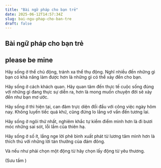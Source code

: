 ```yaml
---
title: "Bài ngữ pháp cho bạn trẻ"
date: 2025-06-12T14:57:34Z
slug: bai-ngu-phap-cho-ban-tre
draft: false
---
```


## Bài ngữ pháp cho bạn trẻ

## please be mine

Hãy sống ở thể chủ động, tránh xa thể thụ động. Nghĩ nhiều đến những gì bạn có khả năng làm được hơn là những gì có thể xảy đến cho bạn.
 
 


	
	
 Hãy sống ở cách khách quan. Hãy quan tâm đến thực tế cuộc sống đúng với những gì đang thực sự diễn ra, hơn là mong muốn chuyện đời sẽ xảy đến như bạn mơ ước.
 


	
	
 Hãy sống ở thì hiện tại, can đảm trực diện đối đầu với công việc ngày hôm nay. Không luyến tiếc quá khứ, cũng đừng lo lắng vớ vẩn đến tương lai.
 
 


	
	
 Hãy sống ở ngôi thứ nhất, nghiêm khắc tự kiểm điểm mình hơn là đi bươi móc những sai sót, lỗi lầm của thiên hạ.
 
 


	
	
 Hãy sống ở số ít, lắng nge lời phê bình xuất phát từ lương tâm mình hơn là thích thú với những lời tán thưởng của đám đông.
 
 


	
	
 Và nếu như phải chọn một động từ hãy chọn lấy động từ yêu thương.
 
 
(Sưu tầm )
